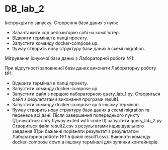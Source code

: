 # DB_lab_2
Інструкція по запуску:
Створення бази даних з нуля:
- Завантажити код репозиторію собі на комп'ютер.
- Відкрити термінал в папці проекту.
- Запустити команду docker-compose up.
- flyway створить нову структуру бази даних в схемі migration.

Мігрування існуючої бази даних з Лабораторної роботи №1:

При відсутності заповненої бази даних виконати Лабораторну роботу №1.
- Відкрити термінал в папці проекту.
- Запустити команду docker-compose up.
- Запустити файл з першою лабораторною query_lab_1.py. Створиться файл з результатами виконання програми result1.
- Запустити команду docker-compose up в іншому терміналі.
- flyway створить нову структуру бази даних в схемі migration та перенесе всі дані.
Після завершення попереднього пункту (Дочекатися логу flyway exited with code 0) запустити query_lab_2.py.
Створиться файл result2.csv з результатами індивідуального завдання (При бажанні порівняти результат з результатом Лабораторної роботи №1 в файлі result1.csv).
Виконати команду docker-compose down в іншому терміналі для зупинки контейнерів.
